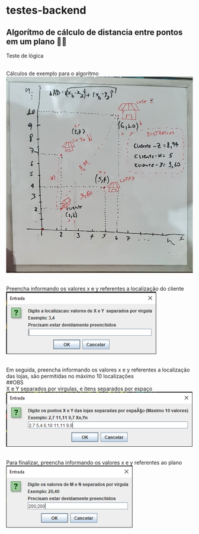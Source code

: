 # testes-backend

## Algorítmo de cálculo de distancia entre pontos em um plano 👋📝
Teste de lógica 

<br>Cálculos de exemplo para o algorítmo<br>
![Teste teorico](https://raw.githubusercontent.com/csantos31/testes-backend/main/teste_teorico.png)

<br>Preencha informando os valores x e y referentes a localização do cliente<br>
![Teste teorico](https://github.com/csantos31/testes-backend/blob/main/passo1.png?raw=true)

<br>Em seguida, preencha informando os valores x e y referentes a localização das lojas, são permitidas no máximo 10 localizações<br>
##OBS 
<br>X e Y separados por virgulas, e ítens separados por espaço<br>
![Teste teorico](https://github.com/csantos31/testes-backend/blob/main/passo2.png?raw=true)

<br>Para finalizar, preencha informando os valores x e y referentes ao plano<br>
![Teste teorico](https://github.com/csantos31/testes-backend/blob/main/passo3.png?raw=true)
